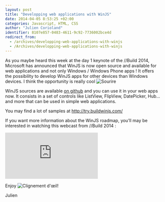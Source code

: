 ```yaml
---
layout: post
title: "Developping web applications with WinJS"
date: 2014-04-05 8:53:25 +02:00
categories: Javascript, HTML, CSS
author: "Julien Corioland"
identifier: 8107e857-0483-4611-9c92-7736002bce4d
redirect_from:
  - /archives/developping-web-applications-with-winjs
  - /Archives/developping-web-applications-with-winjs
---
```


As you maybe heard this week at the day 1 keynote of the //Build 2014, Microsoft has announced that WinJS is now open source and available for web applications and not only Windows / Windows Phone apps ! It offers the possibility to develop WinJS apps for other devices than Windows devices. I think the opportunity is really cool <img class="wlEmoticon wlEmoticon-smile" style="border-top-style: none; border-bottom-style: none; border-right-style: none; border-left-style: none" alt="Sourire" src="https://juliencorioland.blob.core.windows.net/medias/wlEmoticon-smile_2BA665E1.png">

WinJS sources are available [on github](https://github.com/winjs/winjs) and you can use it in your web apps now. It consists in a set of controls like ListView, FlipView, DatePicker, Hub… and more that can be used in simple web applications.

You may find a lot of samples at <a title="http://try.buildwinjs.com/" href="http://try.buildwinjs.com/">http://try.buildwinjs.com/</a>

If you want more information about the WinJS roadmap, you’ll may be interested in watching this webcast from //Build 2014 :

<iframe style="height: auto; width: auto" src="http://channel9.msdn.com/Events/Build/2014/2-506/player?format=html5" frameborder="0" scrolling="no" allowfullscreen></iframe>

Enjoy <img class="wlEmoticon wlEmoticon-winkingsmile" style="border-top-style: none; border-bottom-style: none; border-right-style: none; border-left-style: none" alt="Clignement d'œil" src="https://juliencorioland.blob.core.windows.net/medias/wlEmoticon-winkingsmile_42D47110.png">!

Julien

